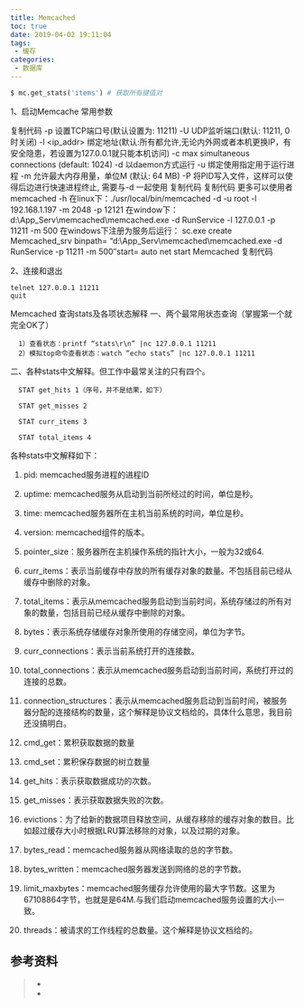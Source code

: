 ```yaml
---
title: Memcached
toc: true
date: 2019-04-02 19:11:04
tags:
 - 缓存
categories:
 - 数据库
---
```

```python
$ mc.get_stats('items') # 获取所有键值对
```
1、启动Memcache 常用参数

复制代码
-p <num>      设置TCP端口号(默认设置为: 11211)
-U <num>      UDP监听端口(默认: 11211, 0 时关闭) 
-l <ip_addr>  绑定地址(默认:所有都允许,无论内外网或者本机更换IP，有安全隐患，若设置为127.0.0.1就只能本机访问)
-c <num>      max simultaneous connections (default: 1024)
-d            以daemon方式运行
-u <username> 绑定使用指定用于运行进程<username>
-m <num>      允许最大内存用量，单位M (默认: 64 MB)
-P <file>     将PID写入文件<file>，这样可以使得后边进行快速进程终止, 需要与-d 一起使用
复制代码
复制代码
更多可以使用者 memcached -h
在linux下：./usr/local/bin/memcached -d -u root  -l 192.168.1.197 -m 2048 -p 12121
在window下：d:\App_Serv\memcached\memcached.exe -d RunService -l 127.0.0.1 -p 11211 -m 500
在windows下注册为服务后运行：
sc.exe create Memcached_srv binpath= “d:\App_Serv\memcached\memcached.exe -d RunService -p 11211 -m 500″start= auto
net start Memcached
复制代码

2、连接和退出
```shell
telnet 127.0.0.1 11211
quit
```

Memcached 查询stats及各项状态解释
一、两个最常用状态查询（掌握第一个就完全OK了）

      1）查看状态：printf “stats\r\n” |nc 127.0.0.1 11211
      2）模拟top命令查看状态：watch “echo stats” |nc 127.0.0.1 11211

二、各种stats中文解释。但工作中最常关注的只有四个。

      STAT get_hits 1（序号，并不是结果，如下）

      STAT get_misses 2

      STAT curr_items 3

      STAT total_items 4

  各种stats中文解释如下：

        

1.  pid: memcached服务进程的进程ID

2.  uptime: memcached服务从启动到当前所经过的时间，单位是秒。

3.  time: memcached服务器所在主机当前系统的时间，单位是秒。

4.  version: memcached组件的版本。

5.  pointer_size：服务器所在主机操作系统的指针大小，一般为32或64.

6.  curr_items：表示当前缓存中存放的所有缓存对象的数量。不包括目前已经从缓存中删除的对象。

7.  total_items：表示从memcached服务启动到当前时间，系统存储过的所有对象的数量，包括目前已经从缓存中删除的对象。

8.  bytes：表示系统存储缓存对象所使用的存储空间，单位为字节。

9.  curr_connections：表示当前系统打开的连接数。

10. total_connections：表示从memcached服务启动到当前时间，系统打开过的连接的总数。

11. connection_structures：表示从memcached服务启动到当前时间，被服务器分配的连接结构的数量，这个解释是协议文档给的，具体什么意思，我目前还没搞明白。

12. cmd_get：累积获取数据的数量

13. cmd_set：累积保存数据的树立数量

14. get_hits：表示获取数据成功的次数。

15. get_misses：表示获取数据失败的次数。

16. evictions：为了给新的数据项目释放空间，从缓存移除的缓存对象的数目。比如超过缓存大小时根据LRU算法移除的对象，以及过期的对象。

17. bytes_read：memcached服务器从网络读取的总的字节数。

18. bytes_written：memcached服务器发送到网络的总的字节数。

19. limit_maxbytes：memcached服务缓存允许使用的最大字节数。这里为67108864字节，也就是是64M.与我们启动memcached服务设置的大小一致。

20. threads：被请求的工作线程的总数量。这个解释是协议文档给的。




## 参考资料
> - []()
> - []()

